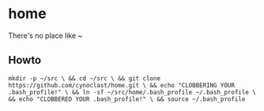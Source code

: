 # home

There's no place like ~

## Howto

`mkdir -p ~/src \
    && cd ~/src \
    && git clone https://github.com/cynoclast/home.git \
    && echo "CLOBBERING YOUR .bash_profile!" \
    && ln -sf ~/src/home/.bash_profile ~/.bash_profile \
    && echo "CLOBBERED YOUR .bash_profile!" \
    && source ~/.bash_profile`
